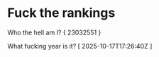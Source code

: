 # Fuck the rankings

Who the hell am I?
{ 23032551 }

What fucking year is it?
[ 2025-10-17T17:26:40Z ]

